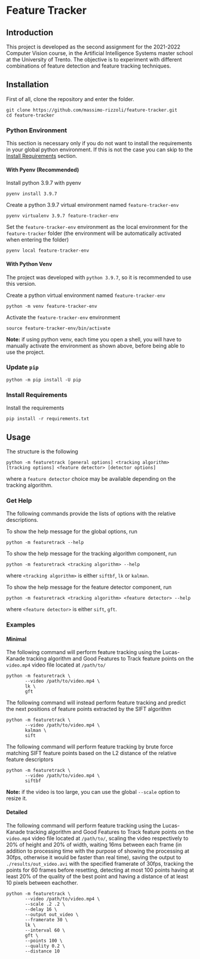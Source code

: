 # Feature Tracker

## Introduction

This project is developed as the second assignment for the 2021-2022 Computer Vision course, in the Artificial Intelligence Systems master school at the University of Trento.
The objective is to experiment with different combinations of feature detection and feature tracking techniques.

## Installation

First of all, clone the repository and enter the folder.

```
git clone https://github.com/massimo-rizzoli/feature-tracker.git
cd feature-tracker
```

### Python Environment

This section is necessary only if you do not want to install the requirements in your global python environment.
If this is not the case you can skip to the [Install Requirements](#install-requirements) section.

#### With Pyenv (Recommended)

Install python 3.9.7 with pyenv

```
pyenv install 3.9.7
```

Create a python 3.9.7 virtual environment named `feature-tracker-env`

```
pyenv virtualenv 3.9.7 feature-tracker-env
```

Set the `feature-tracker-env` environment as the local environment for the `feature-tracker` folder (the environment will be automatically activated when entering the folder)

```
pyenv local feature-tracker-env
```

#### With Python Venv

The project was developed with `python 3.9.7`, so it is recommended to use this version.

Create a python virtual environment named `feature-tracker-env`

```
python -m venv feature-tracker-env
```

Activate the `feature-tracker-env` environment

```
source feature-tracker-env/bin/activate
```

**Note:** if using python venv, each time you open a shell, you will have to manually activate the environment as shown above, before being able to use the project.

### Update `pip`

```
python -m pip install -U pip
```

### Install Requirements

Install the requirements

```
pip install -r requirements.txt
```

## Usage

The structure is the following

```
python -m featuretrack [general options] <tracking algorithm> [tracking options] <feature detector> [detector options]
```

where a `feature detector` choice may be available depending on the tracking algorithm.

### Get Help

The following commands provide the lists of options with the relative descriptions.

To show the help message for the global options, run

```
python -m featuretrack --help
```

To show the help message for the tracking algorithm component, run

```
python -m featuretrack <tracking algorithm> --help
```

where `<tracking algorithm>` is either `siftbf`, `lk` or `kalman`.

To show the help message for the feature detector component, run

```
python -m featuretrack <tracking algorithm> <feature detector> --help
```

where `<feature detector>` is either `sift`, `gft`.

### Examples

#### Minimal

The following command will perform feature tracking using the Lucas-Kanade tracking algorithm and Good Features to Track feature points on the `video.mp4` video file located at `/path/to/`

```
python -m featuretrack \
       --video /path/to/video.mp4 \
       lk \
       gft
```

The following command will instead perform feature tracking and predict the next positions of feature points extracted by the SIFT algorithm

```
python -m featuretrack \
       --video /path/to/video.mp4 \
       kalman \
       sift
```

The following command will perform feature tracking by brute force matching SIFT feature points based on the L2 distance of the relative feature descriptors

```
python -m featuretrack \
       --video /path/to/video.mp4 \
       siftbf
```

**Note:** if the video is too large, you can use the global `--scale` option to resize it.


#### Detailed

The following command will perform feature tracking using the Lucas-Kanade tracking algorithm and Good Features to Track feature points on the `video.mp4` video file located at `/path/to/`, scaling the video respectively to 20% of height and 20% of width, waiting 16ms between each frame (in addition to processing time with the purpose of showing the processing at 30fps, otherwise it would be faster than real time), saving the output to `./results/out_video.avi` with the specified framerate of 30fps, tracking the points for 60 frames before resetting, detecting at most 100 points having at least 20% of the quality of the best point and having a distance of at least 10 pixels between eachother.

```
python -m featuretrack \
       --video /path/to/video.mp4 \
       --scale .2 .2 \
       --delay 16 \
       --output out_video \
       --framerate 30 \
       lk \
       --interval 60 \
       gft \
       --points 100 \
       --quality 0.2 \
       --distance 10
```
